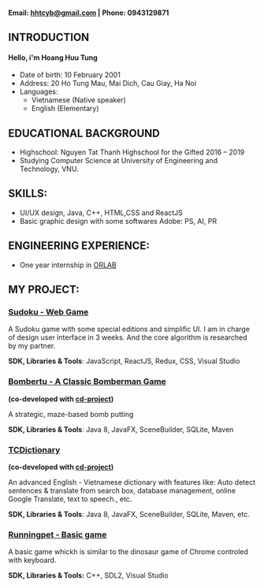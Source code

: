 
#### **Email**: hhtcyb@gmail.com | **Phone**: 0943129871

## **INTRODUCTION**
#### Hello, i'm Hoang Huu Tung
- Date of birth: 10 February 2001
- Address: 20 Ho Tung Mau, Mai Dich, Cau Giay, Ha Noi
- Languages:
  - Vietnamese (Native speaker)
  - English (Elementary)

## **EDUCATIONAL BACKGROUND**
- Highschool: Nguyen Tat Thanh Highschool for the Gifted
2016 – 2019
- Studying Computer Science at University of Engineering and Technology, VNU.

## **SKILLS:**
- UI/UX design, Java, C++, HTML,CSS and ReactJS
- Basic graphic design with some softwares Adobe: PS, AI, PR

## **ENGINEERING EXPERIENCE:**
- One year internship in [ORLAB](http://orlab.com.vn)

## **MY PROJECT:**
### **[Sudoku - Web Game](https://gitlab.com/hoatuno/sudorku)**
A Sudoku game with some special editions and simplific UI. I am in charge of design user interface in 3 weeks. And the core algorithm is researched by my partner.

**SDK, Libraries & Tools**: JavaScript, ReactJS, Redux, CSS, Visual Studio
### **[Bombertu - A Classic Bomberman Game](https://github.com/cd-project/bomvertu)**
**(co-developed with [cd-project](https://github.com/cd-project))**

A strategic, maze-based bomb putting

**SDK, Libraries & Tools**: Java 8, JavaFX, SceneBuilder, SQLite, Maven
### **[TCDictionary](https://github.com/hoatuno/TCDictionary)**
**(co-developed with [cd-project](https://github.com/cd-project))**

An advanced English - Vietnamese dictionary with features like: Auto detect sentences & translate from search box, database management, online Google Translate, text to speech., etc.

**SDK, Libraries & Tools**: Java 8, JavaFX, SceneBuilder, SQLite, Maven, etc.

### **[Runningpet - Basic game](https://github.com/hoatuno/runningpet)**
A basic game whickh is similar to the dinosaur game of Chrome controled with keyboard.

**SDK, Libraries & Tools:** C++, SDL2, Visual Studio

